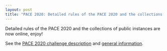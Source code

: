 ```yaml
---
layout: post
title: "PACE 2020: Detailed rules of the PACE 2020 and the collections of public instances"
---
```


Detailed rules of the PACE 2020 and the collections of public instances are now online, enjoy!

See the [PACE 2020 challenge description](/2020/td/) and [general information](/2020/).


